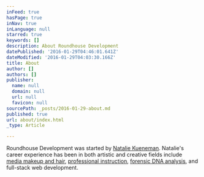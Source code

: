 ```yaml
---
inFeed: true
hasPage: true
inNav: true
inLanguage: null
starred: true
keywords: []
description: About Roundhouse Development
datePublished: '2016-01-29T04:46:01.641Z'
dateModified: '2016-01-29T04:03:30.166Z'
title: About
author: []
authors: []
publisher:
  name: null
  domain: null
  url: null
  favicon: null
sourcePath: _posts/2016-01-29-about.md
published: true
url: about/index.html
_type: Article

---
```

Roundhouse Development was started by [Natalie Kueneman][0].  Natalie's career experience has been in both artistic and creative fields include [media makeup and hair][1], [professional instruction][2], [forensic DNA analysis][0], and full-stack web development.

[0]: http://www.nataliekueneman.com/
[1]: http://www.nkmakeup.com/
[2]: http://www.ketchumbeauty.com/